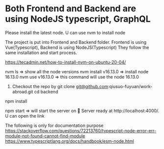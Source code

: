# Both Frontend and Backend are using NodeJS typescript, GraphQL
Please install the latest node. U can use nvm to install node

The project is put into Frontend and Backend folder. Frontend is using Vue(Typescript), Backend is using NodeJS(Typescript)
They follow the same installation and start process.


https://tecadmin.net/how-to-install-nvm-on-ubuntu-20-04/

nvm ls => show all the node versions
nvm install v16.13.0 => install node 16.13.0
nvm use v16.13.0 => this command will use the node 16.13.0


1. Checkout the repo by git clone git@github.com:qiusuo-fuyuan/work-abroad.git
cd backend

npm install

npm start => will start the server on 🚀 Server ready at http://localhost:4000/. U can open the link




The following is only for documentation purpose
https://stackoverflow.com/questions/72213760/typescript-node-error-err-module-not-found-cannot-find-module
https://www.typescriptlang.org/docs/handbook/esm-node.html